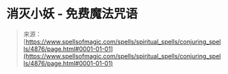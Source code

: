 <!--yml

category: 未分类

date: 2024-06-12 18:38:46

-->

# 消灭小妖 - 免费魔法咒语

> 来源：[https://www.spellsofmagic.com/spells/spiritual_spells/conjuring_spells/4876/page.html#0001-01-01](https://www.spellsofmagic.com/spells/spiritual_spells/conjuring_spells/4876/page.html#0001-01-01)
